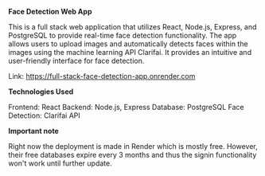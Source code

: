 **Face Detection Web App**

This is a full stack web application that utilizes React, Node.js, Express, and PostgreSQL to provide real-time face detection functionality. The app allows users to upload images and automatically detects faces within the images using the machine learning API Clarifai. It provides an intuitive and user-friendly interface for face detection.

Link: https://full-stack-face-detection-app.onrender.com

**Technologies Used**

Frontend: React
Backend: Node.js, Express
Database: PostgreSQL
Face Detection: Clarifai API

**Important note**

Right now the deployment is made in Render which is mostly free. However, their free databases expire every 3 months and thus the signin functionality won't work until further update.
